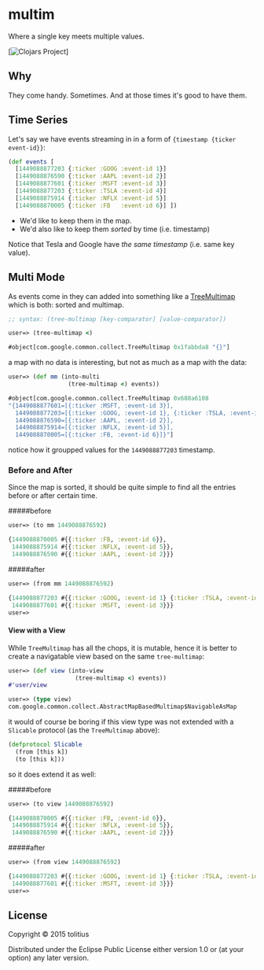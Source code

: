 # multim

Where a single key meets multiple values.

[![Clojars Project](http://clojars.org/multim/latest-version.svg)]

## Why

They come handy. Sometimes. And at those times it's good to have them.

## Time Series

Let's say we have events streaming in in a form of `{timestamp {ticker event-id}}`:

```clojure
(def events [
  [1449088877203 {:ticker :GOOG :event-id 1}]
  [1449088876590 {:ticker :AAPL :event-id 2}]
  [1449088877601 {:ticker :MSFT :event-id 3}]
  [1449088877203 {:ticker :TSLA :event-id 4}]
  [1449088875914 {:ticker :NFLX :event-id 5}]
  [1449088870005 {:ticker :FB   :event-id 6}] ])
```

* We'd like to keep them in the map.
* We'd also like to keep them _sorted_ by time (i.e. timestamp)

Notice that Tesla and Google have _the same timestamp_ (i.e. same key value).

## Multi Mode

As events come in they can added into something like a [TreeMultimap](http://docs.guava-libraries.googlecode.com/git/javadoc/com/google/common/collect/TreeMultimap.html)
which is both: sorted and multimap.

```clojure
;; syntax: (tree-multimap [key-comparator] [value-comparator])

user=> (tree-multimap <)

#object[com.google.common.collect.TreeMultimap 0x1fabbda8 "{}"]
```

a map with no data is interesting, but not as much as a map with the data:

```clojure
user=> (def mm (into-multi 
                 (tree-multimap <) events))

#object[com.google.common.collect.TreeMultimap 0x688a6108
"{1449088877601=[{:ticker :MSFT, :event-id 3}], 
  1449088877203=[{:ticker :GOOG, :event-id 1}, {:ticker :TSLA, :event-id 4}],
  1449088876590=[{:ticker :AAPL, :event-id 2}],
  1449088875914=[{:ticker :NFLX, :event-id 5}],
  1449088870005=[{:ticker :FB, :event-id 6}]}"]
```

notice how it groupped values for the `1449088877203` timestamp.

### Before and After

Since the map is sorted, it should be quite simple to find all the entries before or after certain time. 

#####before
```clojure
user=> (to mm 1449088876592)

{1449088870005 #{{:ticker :FB, :event-id 6}}, 
 1449088875914 #{{:ticker :NFLX, :event-id 5}}, 
 1449088876590 #{{:ticker :AAPL, :event-id 2}}}
```

#####after
```clojure
user=> (from mm 1449088876592)

{1449088877203 #{{:ticker :GOOG, :event-id 1} {:ticker :TSLA, :event-id 4}}, 
 1449088877601 #{{:ticker :MSFT, :event-id 3}}}
user=>
```

#### View with a View

While `TreeMultimap` has all the chops, it is mutable, hence it is better to create a navigatable view based on the same `tree-multimap`:

```clojure
user=> (def view (into-view 
                   (tree-multimap <) events))
#'user/view

user=> (type view)
com.google.common.collect.AbstractMapBasedMultimap$NavigableAsMap
```

it would of course be boring if this view type was not extended with a `Slicable` protocol (as the `TreeMultimap` above):

```clojure
(defprotocol Slicable 
  (from [this k])
  (to [this k]))
```

so it does extend it as well:

#####before
```clojure
user=> (to view 1449088876592)

{1449088870005 #{{:ticker :FB, :event-id 6}}, 
 1449088875914 #{{:ticker :NFLX, :event-id 5}}, 
 1449088876590 #{{:ticker :AAPL, :event-id 2}}}
```

#####after
```clojure
user=> (from view 1449088876592)

{1449088877203 #{{:ticker :GOOG, :event-id 1} {:ticker :TSLA, :event-id 4}}, 
 1449088877601 #{{:ticker :MSFT, :event-id 3}}}
user=>
```

## License

Copyright © 2015 tolitius

Distributed under the Eclipse Public License either version 1.0 or (at
your option) any later version.
